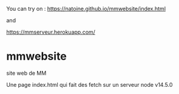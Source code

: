 You can try on :
https://natoine.github.io/mmwebsite/index.html

and 

https://mmserveur.herokuapp.com/

# mmwebsite
site web de MM

Une page index.html qui fait des fetch sur un serveur node v14.5.0